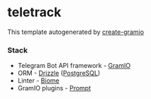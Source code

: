 # teletrack

This template autogenerated by [create-gramio](https://github.com/gramiojs/create-gramio)

### Stack
- Telegram Bot API framework - [GramIO](https://gramio.dev/)
- ORM - [Drizzle](https://orm.drizzle.team/) ([PostgreSQL](https://www.postgresql.org/))
- Linter - [Biome](https://biomejs.dev/)
- GramIO plugins - [Prompt](https://gramio.dev/plugins/official/prompt.html)
